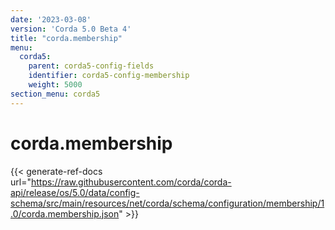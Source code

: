 ```yaml
---
date: '2023-03-08'
version: 'Corda 5.0 Beta 4'
title: "corda.membership"
menu:
  corda5:
    parent: corda5-config-fields
    identifier: corda5-config-membership
    weight: 5000
section_menu: corda5
---
```

# corda.membership
{{< generate-ref-docs url="https://raw.githubusercontent.com/corda/corda-api/release/os/5.0/data/config-schema/src/main/resources/net/corda/schema/configuration/membership/1.0/corda.membership.json" >}}